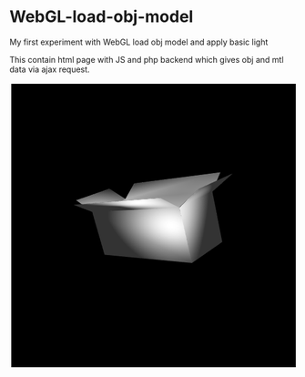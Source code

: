 # WebGL-load-obj-model
My first experiment with WebGL load obj model and apply basic light

This contain html page with JS and php backend which gives obj and mtl data via ajax request.

![alt text](https://github.com/AndreiPelenoff/WebGL-load-obj-model/blob/master/WebGLCardBoard.PNG?raw=true)
